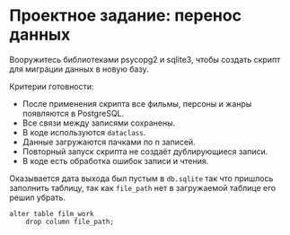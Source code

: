 # Проектное задание: перенос данных

Вооружитесь библиотеками psycopg2 и sqlite3, чтобы создать скрипт для миграции данных в новую базу.

Критерии готовности:

- После применения скрипта все фильмы, персоны и жанры появляются в PostgreSQL.
- Все связи между записями сохранены.
- В коде используются `dataclass`.
- Данные загружаются пачками по n записей.
- Повторный запуск скрипта не создаёт дублирующиеся записи.
- В коде есть обработка ошибок записи и чтения.

Оказывается дата выхода был пустым в `db.sqlite` так что
пришлось заполнить таблицу, так как `file_path`
нет в загружаемой таблице его решил убрать.

```sqlite
alter table film_work
    drop column file_path;
```